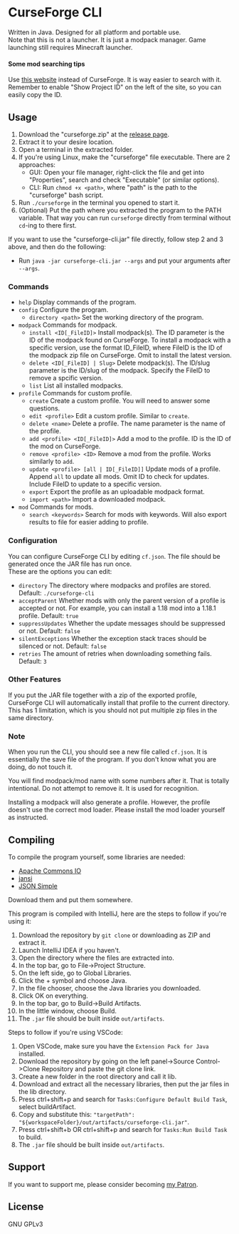 # CurseForge CLI
Written in Java. Designed for all platform and portable use.  
Note that this is not a launcher. It is just a modpack manager. Game launching still requires Minecraft launcher.
#### Some mod searching tips
Use [this website](https://superstormer.github.io/cf-search/) instead of CurseForge. It is way easier to search with it.  
Remember to enable "Show Project ID" on the left of the site, so you can easily copy the ID.
## Usage
1. Download the "curseforge.zip" at the [release page](https://github.com/North-West-Wind/CurseForge-CLI/releases/latest).
2. Extract it to your desire location.
3. Open a terminal in the extracted folder.
4. If you're using Linux, make the "curseforge" file executable. There are 2 approaches:
    - GUI: Open your file manager, right-click the file and get into "Properties", search and check "Executable" (or similar options).
    - CLI: Run `chmod +x <path>`, where "path" is the path to the "curseforge" bash script.
5. Run `./curseforge` in the terminal you opened to start it.
6. (Optional) Put the path where you extracted the program to the PATH variable. That way you can run `curseforge` directly from terminal without `cd`-ing to there first.

If you want to use the "curseforge-cli.jar" file directly, follow step 2 and 3 above, and then do the following:
- Run `java -jar curseforge-cli.jar --args` and put your arguments after `--args`.

### Commands
- `help` Display commands of the program.
- `config` Configure the program.
  - `directory <path>` Set the working directory of the program.
- `modpack` Commands for modpack.
  - `install <ID[_FileID]>` Install modpack(s). The ID parameter is the ID of the modpack found on CurseForge. To install a modpack with a specific version, use the format ID_FileID, where FileID is the ID of the modpack zip file on CurseForge. Omit to install the latest version.
  - `delete <ID[_FileID] | Slug>` Delete modpack(s). The ID/slug parameter is the ID/slug of the modpack. Specify the FileID to remove a spcific version.
  - `list` List all installed modpacks.
- `profile` Commands for custom profile.
  - `create` Create a custom profile. You will need to answer some questions.
  - `edit <profile>` Edit a custom profile. Similar to `create`.
  - `delete <name>` Delete a profile. The name parameter is the name of the profile.
  - `add <profile> <ID[_FileID]>` Add a mod to the profile. ID is the ID of the mod on CurseForge.
  - `remove <profile> <ID>` Remove a mod from the profile. Works similarly to `add`.
  - `update <profile> [all | ID[_FileID]]` Update mods of a profile. Append `all` to update all mods. Omit ID to check for updates. Include FileID to update to a specific version.
  - `export` Export the profile as an uploadable modpack format.
  - `import <path>` Import a downloaded modpack.
- `mod` Commands for mods.
  - `search <keywords>` Search for mods with keywords. Will also export results to file for easier adding to profile.

### Configuration
You can configure CurseForge CLI by editing `cf.json`. The file should be generated once the JAR file has run once.  
These are the options you can edit:
- `directory` The directory where modpacks and profiles are stored. Default: `./curseforge-cli`
- `acceptParent` Whether mods with only the parent version of a profile is accepted or not. For example, you can install a 1.18 mod into a 1.18.1 profile. Default: `true`
- `suppressUpdates` Whether the update messages should be suppressed or not. Default: `false`
- `silentExceptions` Whether the exception stack traces should be silenced or not. Default: `false`
- `retries` The amount of retries when downloading something fails. Default: `3`

### Other Features
If you put the JAR file together with a zip of the exported profile, CurseForge CLI will automatically install that profile to the current directory.  
This has 1 limitation, which is you should not put multiple zip files in the same directory.

### Note
When you run the CLI, you should see a new file called `cf.json`. It is essentially the save file of the program. If you don't know what you are doing, do not touch it.

You will find modpack/mod name with some numbers after it. That is totally intentional. Do not attempt to remove it. It is used for recognition.

Installing a modpack will also generate a profile. However, the profile doesn't use the correct mod loader. Please install the mod loader yourself as instructed.

## Compiling
To compile the program yourself, some libraries are needed:
- [Apache Commons IO](https://commons.apache.org/proper/commons-io/download_io.cgi)
- [jansi](https://fusesource.github.io/jansi/download.html)
- [JSON Simple](https://code.google.com/archive/p/json-simple/downloads)

Download them and put them somewhere.

This program is compiled with IntelliJ, here are the steps to follow if you're using it: 
1. Download the repository by `git clone` or downloading as ZIP and extract it. 
2. Launch IntelliJ IDEA if you haven't.
3. Open the directory where the files are extracted into.
4. In the top bar, go to File->Project Structure.
5. On the left side, go to Global Libraries.
6. Click the + symbol and choose Java.
7. In the file chooser, choose the Java libraries you downloaded.
8. Click OK on everything.
9. In the top bar, go to Build->Build Artifacts.
10. In the little window, choose Build.
11. The `.jar` file should be built inside `out/artifacts`.

Steps to follow if you're using VSCode: 
1. Open VSCode, make sure you have the `Extension Pack for Java` installed.
2. Download the repository by going on the left panel->Source Control->Clone Repository and paste the git clone link.
3. Create a new folder in the root directory and call it lib.
4. Download and extract all the necessary libraries, then put the jar files in the lib directory.
5. Press ctrl+shift+p and search for `Tasks:Configure Default Build Task`, select buildArtifact.
6. Copy and substitute this: `"targetPath": "${workspaceFolder}/out/artifacts/curseforge-cli.jar"`.
7. Press ctrl+shift+b OR ctrl+shift+p and search for `Tasks:Run Build Task` to build.
8. The `.jar` file should be built inside `out/artifacts`.

## Support
If you want to support me, please consider becoming [my Patron](https://www.patreon.com/nww).

## License
GNU GPLv3
